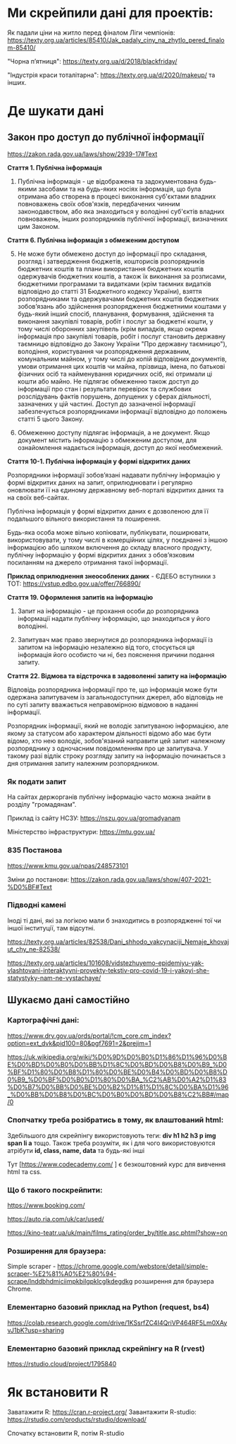 # Ми скрейпили дані для проектів:

Як падали ціни на житло перед фіналом Ліги чемпіонів: https://texty.org.ua/articles/85410/Jak_padaly_ciny_na_zhytlo_pered_finalom-85410/

"Чорна пʼятниця": https://texty.org.ua/d/2018/blackfriday/

"Індустрія краси тоталітарна": https://texty.org.ua/d/2020/makeup/ та інших.


# Де шукати дані

## Закон про доступ до публічної інформації
https://zakon.rada.gov.ua/laws/show/2939-17#Text

**Стаття 1. Публічна інформація**

1. Публічна інформація - це відображена та задокументована будь-якими засобами та на будь-яких носіях інформація, що була отримана або створена в процесі виконання суб'єктами владних повноважень своїх обов'язків, передбачених чинним законодавством, або яка знаходиться у володінні суб'єктів владних повноважень, інших розпорядників публічної інформації, визначених цим Законом.

**Стаття 6. Публічна інформація з обмеженим доступом**

5. Не може бути обмежено доступ до інформації про складання, розгляд і затвердження бюджетів, кошторисів розпорядників бюджетних коштів та плани використання бюджетних коштів одержувачів бюджетних коштів, а також їх виконання за розписами, бюджетними програмами та видатками (крім таємних видатків відповідно до статті 31 Бюджетного кодексу України), взяття розпорядниками та одержувачами бюджетних коштів бюджетних зобов’язань або здійснення розпорядження бюджетними коштами у будь-який інший спосіб, планування, формування, здійснення та виконання закупівлі товарів, робіт і послуг за бюджетні кошти, у тому числі оборонних закупівель (крім випадків, якщо окрема інформація про закупівлі товарів, робіт і послуг становить державну таємницю відповідно до Закону України "Про державну таємницю"), володіння, користування чи розпорядження державним, комунальним майном, у тому числі до копій відповідних документів, умови отримання цих коштів чи майна, прізвища, імена, по батькові фізичних осіб та найменування юридичних осіб, які отримали ці кошти або майно. Не підлягає обмеженню також доступ до інформації про стан і результати перевірок та службових розслідувань фактів порушень, допущених у сферах діяльності, зазначених у цій частині. Доступ до зазначеної інформації забезпечується розпорядниками інформації відповідно до положень статті 5 цього Закону.

7. Обмеженню доступу підлягає інформація, а не документ. Якщо документ містить інформацію з обмеженим доступом, для ознайомлення надається інформація, доступ до якої необмежений.


**Стаття 10-1. Публічна інформація у формі відкритих даних**

Розпорядники інформації зобов’язані надавати публічну інформацію у формі відкритих даних на запит, оприлюднювати і регулярно оновлювати її на єдиному державному веб-порталі відкритих даних та на своїх веб-сайтах.

Публічна інформація у формі відкритих даних є дозволеною для її подальшого вільного використання та поширення.

Будь-яка особа може вільно копіювати, публікувати, поширювати, використовувати, у тому числі в комерційних цілях, у поєднанні з іншою інформацією або шляхом включення до складу власного продукту, публічну інформацію у формі відкритих даних з обов’язковим посиланням на джерело отримання такої інформації.

**Приклад оприлюднення знеособлених даних** - ЄДЕБО вступники з ТОТ: https://vstup.edbo.gov.ua/offer/766890/


**Стаття 19. Оформлення запитів на інформацію**

1. Запит на інформацію - це прохання особи до розпорядника інформації надати публічну інформацію, що знаходиться у його володінні.

2. Запитувач має право звернутися до розпорядника інформації із запитом на інформацію незалежно від того, стосується ця інформація його особисто чи ні, без пояснення причини подання запиту.

**Стаття 22. Відмова та відстрочка в задоволенні запиту на інформацію**

Відповідь розпорядника інформації про те, що інформація може бути одержана запитувачем із загальнодоступних джерел, або відповідь не по суті запиту вважається неправомірною відмовою в наданні інформації.

Розпорядник інформації, який не володіє запитуваною інформацією, але якому за статусом або характером діяльності відомо або має бути відомо, хто нею володіє, зобов'язаний направити цей запит належному розпоряднику з одночасним повідомленням про це запитувача. У такому разі відлік строку розгляду запиту на інформацію починається з дня отримання запиту належним розпорядником.


### Як подати запит

На сайтах держорганів публічну інформацію часто можна знайти в розділу "громадянам".

Приклад із сайту НСЗУ: https://nszu.gov.ua/gromadyanam

Міністерство інфраструктури: https://mtu.gov.ua/


### 835 Постанова

https://www.kmu.gov.ua/npas/248573101

Зміни до постанови: https://zakon.rada.gov.ua/laws/show/407-2021-%D0%BF#Text


### Підводні камені
Іноді ті дані, які за логікою мали б знаходитись в розпорядженні тої чи іншої інституції, там відсутні.

https://texty.org.ua/articles/82538/Dani_shhodo_vakcynaciji_Nemaje_khovajut_chy_ne-82538/

https://texty.org.ua/articles/101608/vidstezhuyemo-epidemiyu-yak-vlashtovani-interaktyvni-proyekty-tekstiv-pro-covid-19-i-yakoyi-she-statystyky-nam-ne-vystachaye/

## Шукаємо дані самостійно

### Картографічні дані:

https://www.drv.gov.ua/ords/portal/!cm_core.cm_index?option=ext_dvk&pid100=80&pgf7691=2&prejim=1

https://uk.wikipedia.org/wiki/%D0%9D%D0%B0%D1%86%D1%96%D0%BE%D0%BD%D0%B0%D0%BB%D1%8C%D0%BD%D0%B8%D0%B9_%D0%BF%D1%80%D0%B8%D1%80%D0%BE%D0%B4%D0%BD%D0%B8%D0%B9_%D0%BF%D0%B0%D1%80%D0%BA_%C2%AB%D0%A2%D1%83%D0%B7%D0%BB%D0%BE%D0%B2%D1%81%D1%8C%D0%BA%D1%96_%D0%BB%D0%B8%D0%BC%D0%B0%D0%BD%D0%B8%C2%BB#/map/0

### Спопчатку треба розібратись в тому, як влаштований html:

Здебільшого для скрейпінгу використовують теги: **div h1 h2 h3 p img span li a** тощо. Також треба розуміти, як і для чого використовуются aтрібути **id, class, name, data** та будь-які інші
  
Тут [https://www.codecademy.com/ ] є безкоштовний курс для вивчення html та css.


### Що б такого поскрейпити: 

https://www.booking.com/

https://auto.ria.com/uk/car/used/

https://kino-teatr.ua/uk/main/films_rating/order_by/title.asc.phtml?show=on


### Розширення для браузера:

Simple scraper - https://chrome.google.com/webstore/detail/simple-scraper-%E2%81%A0%E2%80%94-scrape/lnddbhdmiciimpkbilgpklcglkdegdkg розширення для браузера Chrome.

### Елементарно базовий приклад на Python (request, bs4)

https://colab.research.google.com/drive/1KSsrfZC4I4QriVP464RF5Lm0XAyvJ1bK?usp=sharing

### Елементарно базовий приклад скрейпінгу на R (rvest)

https://rstudio.cloud/project/1795840


# Як встановити R
Заватажити R: https://cran.r-project.org/
Завантажити R-studio: https://rstudio.com/products/rstudio/download/

Спочатку встановити R, потім R-studio
